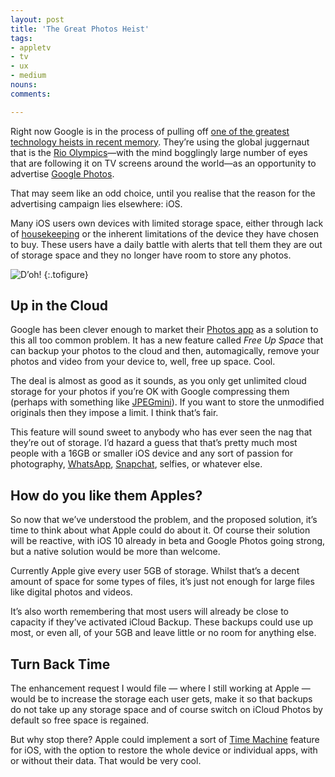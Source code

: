 ```yaml
---
layout: post
title: 'The Great Photos Heist'
tags:
- appletv
- tv
- ux
- medium
nouns:
comments: 

---
```


Right now Google is in the process of pulling off [one of the greatest technology heists in recent memory](http://daringfireball.net/linked/2016/08/08/google-photos-sick-burn). They’re using the global juggernaut that is the [Rio Olympics](https://www.google.co.uk/search?q=Rio+Olympics)—with the mind bogglingly large number of eyes that are following it on TV screens around the world—as an opportunity to advertise [Google Photos](https://itunes.apple.com/gb/app/google-photos-free-photo-video/id962194608?mt=8).

That may seem like an odd choice, until you realise that the reason for the advertising campaign lies elsewhere: iOS.

Many iOS users own devices with limited storage space, either through lack of [housekeeping](https://support.apple.com/en-gb/HT204247) or the inherent limitations of the device they have chosen to buy. These users have a daily battle with alerts that tell them they are out of storage space and they no longer have room to store any photos.

![](https://miro.medium.com/max/1000/1*5PdvNaYPq7IwMPcv0MOGVw.png "D’oh!")
{:.tofigure}


Up in the Cloud
---------------

Google has been clever enough to market their [Photos app](https://itunes.apple.com/gb/app/google-photos-free-photo-video/id962194608?mt=8) as a solution to this all too common problem. It has a new feature called _Free Up Space_ that can backup your photos to the cloud and then, automagically, remove your photos and video from your device to, well, free up space. Cool.

The deal is almost as good as it sounds, as you only get unlimited cloud storage for your photos if you’re OK with Google compressing them (perhaps with something like [JPEGmini](http://www.jpegmini.com)). If you want to store the unmodified originals then they impose a limit. I think that’s fair.

This feature will sound sweet to anybody who has ever seen the nag that they’re out of storage. I’d hazard a guess that that’s pretty much most people with a 16GB or smaller iOS device and any sort of passion for photography, [WhatsApp](http://www.whatsapp.com), [Snapchat](http://www.snapchat.com), selfies, or whatever else.

How do you like them Apples?
----------------------------

So now that we’ve understood the problem, and the proposed solution, it’s time to think about what Apple could do about it. Of course their solution will be reactive, with iOS 10 already in beta and Google Photos going strong, but a native solution would be more than welcome.

Currently Apple give every user 5GB of storage. Whilst that’s a decent amount of space for some types of files, it’s just not enough for large files like digital photos and videos.

It’s also worth remembering that most users will already be close to capacity if they’ve activated iCloud Backup. These backups could use up most, or even all, of your 5GB and leave little or no room for anything else.

Turn Back Time
--------------

The enhancement request I would file — where I still working at Apple — would be to increase the storage each user gets, make it so that backups do not take up any storage space and of course switch on iCloud Photos by default so free space is regained.

But why stop there? Apple could implement a sort of [Time Machine](https://en.wikipedia.org/wiki/Time_Machine_%28OS_X%29) feature for iOS, with the option to restore the whole device or individual apps, with or without their data. That would be very cool.